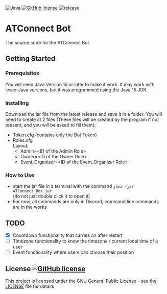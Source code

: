 ![Java](https://badgen.net/badge/language/Java/green)
[![GitHub license](https://badgen.net/github/license/maxwai/ATConnect_Bot)](LICENSE)
[![release](https://badgen.net/github/release/maxwai/ATConnect_Bot)](https://github.com/maxwai/ATConnect_Bot/releases)


# ATConnect Bot
The source code for the ATConnect Bot

## Getting Started

### Prerequisites

You will need Java Version 15 or later to make it work.
It may work with lower Java versions, but it was programmed using the Java 15 JDK. <br>

### Installing

Download the jar file from the latest release and save it in a folder.
You will need to create at 2 files (These files will be created by the program if not present,
and you will be asked to fill them):
* Token.cfg (contains only the Bot Token)
* Roles.cfg <br> Layout:
  * Admin=\<ID of the Admin Role>
  * Owner=\<ID of the Owner Role>
  * Event_Organizer=\<ID of the Event_Organizer Role>

### How to Use

* start the jar file in a terminal with the command `java -jar ATConnect_Bot.jar` <br>
  (do not just double click it to open it)
* For now, all commands are only in Discord, command line commands are in the works

## TODO

- [X] Countdown functionality that carries on after restart
- [ ] Timezone functionality to know the timezone / current local time of a user
- [ ] Event functionality where users can choose their position

## License [![GitHub license](https://badgen.net/github/license/maxwai/ATConnect_Bot)](LICENSE)

This project is licensed under the GNU General Public License - see the [LICENSE](LICENSE) file for details